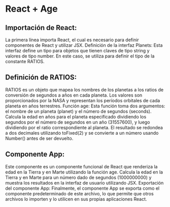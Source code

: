 # React + Age

## Importación de React:
La primera línea importa React, el cual es necesario para definir componentes de React y utilizar JSX.
Definición de la interfaz Planets: Esta interfaz define un tipo para objetos que tienen claves de tipo string y valores de tipo number. En este caso, se utiliza para definir el tipo de la constante RATIOS.
## Definición de RATIOS: 
RATIOS es un objeto que mapea los nombres de los planetas a los ratios de conversión de segundos a años en cada planeta. Los valores son proporcionados por la NASA y representan los períodos orbitales de cada planeta en años terrestres.
Función age: Esta función toma dos argumentos: el nombre de un planeta (planet) y el número de segundos (seconds). Calcula la edad en años para el planeta especificado dividiendo los segundos por el número de segundos en un año (31557600), y luego dividiendo por el ratio correspondiente al planeta. El resultado se redondea a dos decimales utilizando toFixed(2) y se convierte a un número usando Number() antes de ser devuelto.
## Componente App:
Este componente es un componente funcional de React que renderiza la edad en la Tierra y en Marte utilizando la función age. Calcula la edad en la Tierra y en Marte para un número dado de segundos (1000000000) y muestra los resultados en la interfaz de usuario utilizando JSX.
Exportación del componente App: Finalmente, el componente App se exporta como el componente predeterminado de este archivo, lo que permite que otros archivos lo importen y lo utilicen en sus propias aplicaciones React.
